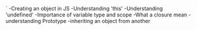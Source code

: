 `
-Creating an object in JS
-Understanding 'this'
-Understanding 'undefined'
-Importance of variable type and scope
-What a closure mean
-understanding Prototype
-inheriting an object from another
